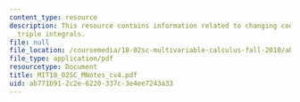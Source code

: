 ```yaml
---
content_type: resource
description: This resource contains information related to changing coordinates in
  triple integrals.
file: null
file_location: /coursemedia/18-02sc-multivariable-calculus-fall-2010/ab771b912c2e6220337c3e4ee7243a33_MIT18_02SC_MNotes_cv4.pdf
file_type: application/pdf
resourcetype: Document
title: MIT18_02SC_MNotes_cv4.pdf
uid: ab771b91-2c2e-6220-337c-3e4ee7243a33
---
```

